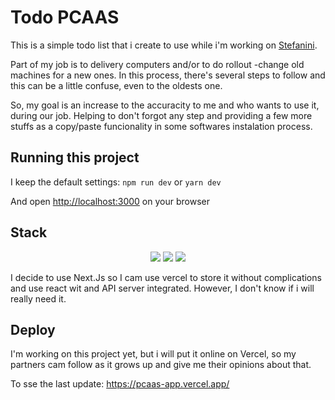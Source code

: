 # Todo PCAAS

This is a simple todo list that i create to use while i'm working on [Stefanini](https://stefanini.com/en).

Part of my job is to delivery computers and/or to do rollout -change old machines for a new ones. In this process, there's several steps to follow and this can be a little confuse, even to the oldests one.

So, my goal is an increase to the accuracity to me and who wants to use it, during our job. Helping to don't forgot any step and providing a few more stuffs as a copy/paste funcionality in some softwares instalation process.

## Running this project

I keep the default settings:
`npm run dev` or `yarn dev`

And open [http://localhost:3000](http://localhost:3000) on your browser

## Stack

<p align="center">
<img src="https://img.shields.io/badge/Framework-NEXT.Js-green">
<img src="https://img.shields.io/badge/Framework-React.Js-blue">
<img src="https://img.shields.io/badge/Host-Vercel-orange">
</p>
I decide to use Next.Js so I cam use vercel to store it without complications and use react wit and API server integrated. However, I don't know if i will really need it.

## Deploy

I'm working on this project yet, but i will put it online on Vercel, so my partners cam follow as it grows up and give me their opinions about that.

To sse the last update:
https://pcaas-app.vercel.app/
